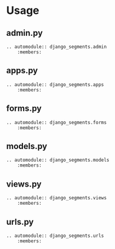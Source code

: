 # Usage

## admin.py

```{eval-rst}
.. automodule:: django_segments.admin
    :members:
```

## apps.py

```{eval-rst}
.. automodule:: django_segments.apps
    :members:
```

## forms.py

```{eval-rst}
.. automodule:: django_segments.forms
    :members:
```

## models.py

```{eval-rst}
.. automodule:: django_segments.models
    :members:
```

## views.py

```{eval-rst}
.. automodule:: django_segments.views
    :members:
```

## urls.py

```{eval-rst}
.. automodule:: django_segments.urls
    :members:
```
